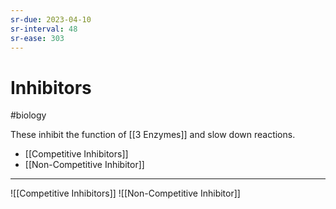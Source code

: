 ```yaml
---
sr-due: 2023-04-10
sr-interval: 48
sr-ease: 303
---
```

# Inhibitors
#biology 

These inhibit the function of [[3 Enzymes]] and slow down reactions.
- [[Competitive Inhibitors]]
- [[Non-Competitive Inhibitor]]

---
![[Competitive Inhibitors]]
![[Non-Competitive Inhibitor]]